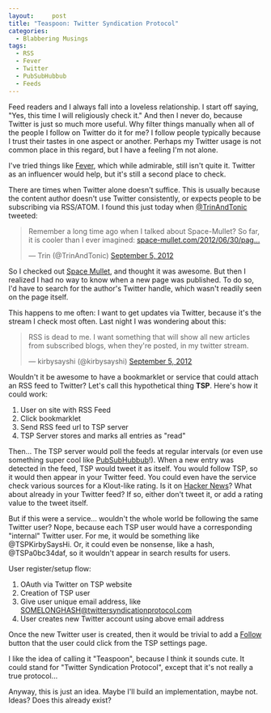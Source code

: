 ```yaml
---
layout:     post
title: "Teaspoon: Twitter Syndication Protocol"
categories: 
  - Blabbering Musings
tags:       
  - RSS
  - Fever
  - Twitter
  - PubSubHubbub
  - Feeds
---
```


Feed readers and I always fall into a loveless relationship. I start off saying, "Yes, this time I will religiously check it." And then I never do, because Twitter is just so much more useful. Why filter things manually when all of the people I follow on Twitter do it for me? I follow people typically because I trust their tastes in one aspect or another. Perhaps my Twitter usage is not common place in this regard, but I have a feeling I'm not alone. 

I've tried things like [Fever][], which while admirable, still isn't quite it. Twitter as an influencer would help, but it's still a second place to check.

There are times when Twitter alone doesn't suffice. This is usually because the content author doesn't use Twitter consistently, or expects people to be subscribing via RSS/ATOM. I found this just today when [@TrinAndTonic][] tweeted:

<blockquote class="twitter-tweet tw-align-center"><p>Remember a long time ago when I talked about Space-Mullet? So far, it is cooler than I ever imagined: <a href="https://t.co/EorD7qcQ" title="http://www.space-mullet.com/2012/06/30/page-1-7/">space-mullet.com/2012/06/30/pag…</a></p>&mdash; Trin (@TrinAndTonic) <a href="https://twitter.com/TrinAndTonic/status/243354070612582400" data-datetime="2012-09-05T14:25:06+00:00">September 5, 2012</a></blockquote>
<script src="//platform.twitter.com/widgets.js" charset="utf-8"></script>

So I checked out [Space Mullet][], and thought it was awesome. But then I realized I had no way to know when a new page was published. To do so, I'd have to search for the author's Twitter handle, which wasn't readily seen on the page itself. 

This happens to me often: I want to get updates via Twitter, because it's the stream I check most often. Last night I was wondering about this:

<blockquote class="twitter-tweet tw-align-center"><p>RSS is dead to me. I want something that will show all new articles from subscribed blogs, when they're posted, in my twitter stream.</p>&mdash; kirbysayshi (@kirbysayshi) <a href="https://twitter.com/kirbysayshi/status/243249747836669952" data-datetime="2012-09-05T07:30:33+00:00">September 5, 2012</a></blockquote>
<script src="//platform.twitter.com/widgets.js" charset="utf-8"></script>

Wouldn't it be awesome to have a bookmarklet or service that could attach an RSS feed to Twitter? Let's call this hypothetical thing **TSP**. Here's how it could work:

1. User on site with RSS Feed
2. Click bookmarklet
3. Send RSS feed url to TSP server
4. TSP Server stores and marks all entries as "read"

Then... The TSP server would poll the feeds at regular intervals (or even use something super cool like [PubSubHubbub][]!). When a new entry was detected in the feed, TSP would tweet it as itself. You would follow TSP, so it would then appear in your Twitter feed. You could even have the service check various sources for a Klout-like rating. Is it on [Hacker News][]? What about already in your Twitter feed? If so, either don't tweet it, or add a rating value to the tweet itself. 

But if this were a service... wouldn't the whole world be following the same Twitter user? Nope, because each TSP user would have a corresponding "internal" Twitter user. For me, it would be something like @TSPKirbySaysHi. Or, it could even be nonsense, like a hash, @TSPa0bc34daf, so it wouldn't appear in search results for users. 

User register/setup flow:

1. OAuth via Twitter on TSP website
2. Creation of TSP user
3. Give user unique email address, like SOMELONGHASH@twittersyndicationprotocol.com
4. User creates new Twitter account using above email address

Once the new Twitter user is created, then it would be trivial to add a [Follow][] button that the user could click from the TSP settings page. 

I like the idea of calling it "Teaspoon", because I think it sounds cute. It could stand for "Twitter Syndication Protocol", except that it's not really a true protocol... 

Anyway, this is just an idea. Maybe I'll build an implementation, maybe not. Ideas? Does this already exist?

[Fever]: https://feedafever.com/
[@TrinAndTonic]: https://twitter.com/TrinAndTonic
[Space Mullet]: https://www.space-mullet.com/
[PubSubHubbub]: https://en.wikipedia.org/wiki/PubSubHubbub
[Hacker News]: https://news.ycombinator.com/
[Follow]: https://twitter.com/about/resources/buttons#follow
